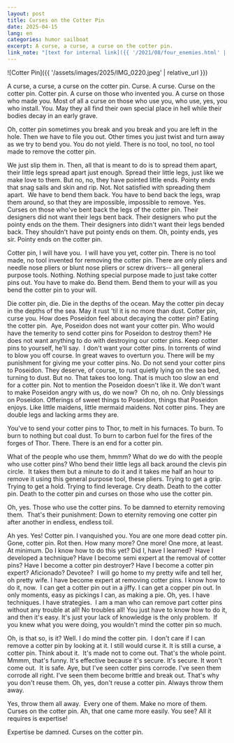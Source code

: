 ```yaml
---
layout: post
title: Curses on the Cotter Pin
date: 2025-04-15
lang: en
categories: humor sailboat
excerpt: A curse, a curse, a curse on the cotter pin.
link_note: "[text for internal link]({{ '/2021/08/four_enemies.html' | relative_url }})"
---
```


![Cotter Pin]({{ '/assets/images/2025/IMG_0220.jpeg' | relative_url }})

A curse, a curse, a curse on the cotter pin. Curse. A curse. Curse on the cotter
pin. Cotter pin.  A curse on those who invented you. A curse on those who made
you.  Most of all a curse on those who use you, who use, yes, you who install.
You.  May they all find their own special place in hell while their bodies
decay in an early grave.

Oh, cotter pin sometimes you break and you break and you are left in the hole.
Then we have to file you out.  Other times you just twist and turn away as we
try to bend you. You do not yield.  There is no tool, no tool, no tool
made to remove the cotter pin.

We just slip them in. Then, all that is  meant to do is to spread them apart,
their little legs spread apart just enough. Spread their little legs, just like
we make love to them. But no, no, they have pointed little ends.  Pointy ends
that snag sails and skin and rip.  Not. Not
satisfied with spreading them apart.  We have to bend them back.  You have to
bend back the legs, wrap them around, so that they are impossible, impossible
to remove. Yes.  Curses on those who've bent back the legs of the cotter pin.
Their designers did not want their legs bent back. Their designers who put the
pointy ends on the them. Their designers into didn't want their legs bended
back. They shouldn't have put pointy ends on them. Oh, pointy ends, yes sir.
Pointy ends on the cotter pin.

Cotter pin, I will have you.  I will have you yet, cotter pin. There is no tool
made, no tool invented for removing the cotter pin. There are only pliers and
needle nose pliers or blunt nose pliers or screw drivers-- all general purpose
tools.  Nothing. Nothing special purpose made to just take cotter pins out.
You have to make do. Bend them. Bend them to your will as you bend the cotter
pin to your will.

Die cotter pin, die. Die in the depths of the ocean. May the cotter pin decay
in the depths of the sea. May it rust 'til it is no more than dust. Cotter pin,
curse you.  How does Poseidon feel about decaying the cotter pin? Eating the
cotter pin.   Aye, Poseidon does not want your cotter pin. Who would have the
temerity to send cotter pins for Poseidon to destroy them?  He does not want
anything to do with destroying our cotter pins. Keep cotter pins to yourself,
he'll say.  I don't want your cotter pins.  In torrents of wind to blow you off
course.  In great waves to overturn you. There will be my punishment for giving
me your cotter pins. No. Do not send your cotter pins to Poseidon.  They
deserve, of course, to rust quietly lying on the sea bed, turning to dust. But
no. That takes too long. That is much too slow an end for a cotter pin.  Not to
mention the Poseidon doesn't like it. We don't want to make Poseidon angry with
us, do we now?  Oh no, oh no. Only blessings on Poseidon. Offerings of sweet
things to Poseidon, things that Poseidon enjoys. Like little maidens, little
mermaid maidens. Not cotter pins. They are double legs and lacking arms they
are.

You've to send your cotter pins to Thor, to melt in his furnaces. To burn. To
burn to nothing but coal dust. To burn to carbon fuel for the fires of
the forges of Thor. There. There is an end for a cotter pin.

What of the people who use them, hmmm? What do we do with the people who use
cotter pins? Who bend their little legs all back around the clevis pin circle.
 It takes them but a minute to do it and it takes me half an hour to remove it
using this general purpose tool,  these pliers. Trying to get a grip. Trying to
get a hold. Trying to find leverage. Cry death. Death to the cotter pin. Death
to the cotter pin and curses on those who use the cotter pin.

Oh, yes. Those who use the cotter pins.
To be damned to eternity removing them.
 That's their punishment: Down to eternity
removing one cotter pin after another in endless, endless toil.

Ah yes. Yes! Cotter pin.
I vanquished you. You are one more dead cotter pin. Gone, cotter pin.
Rot then. How many more? One more! One more, at
least. At minimum. Do I know how to do this yet? Did I, have I learned?  Have I
developed a technique? Have I become semi expert at the removal of cotter pins?
Have I become a cotter pin destroyer? Have I become a cotter pin expert?
Aficionado? Devotee?  I will go home to my pretty wife and tell her, oh pretty
wife. I have become expert at removing cotter pins. I know how to do it, now.
 I can get a cotter pin out in a jiffy. I can get a copper pin out. In only moments,
easy as pickings I can, as making a pie. Oh, yes. I have techniques. I have
strategies.  I am a man who can remove part cotter pins without any trouble at
all! No troubles all! You just have to know how to do it, and then it's easy.
It's just
your lack of knowledge is the only problem.  If you knew what you were doing,
you wouldn't mind the cotter pin so much.

Oh, is that so, is it? Well. I do mind
the cotter pin.  I don't care if I can remove a cotter pin by looking at it. I
still would curse it. It is still a curse, a cotter pin. Think about it.  It's
made not to come out. That's the whole point. Mmmm, that's funny. It's effective
because it's secure. It's secure. It won't come out.  It is safe. Aye, but I've
seen cotter pins corrode. I've seen them corrode all right. I've seen them become
brittle and break out. That's why you don't reuse them. Oh, yes, don't reuse
a cotter pin. 
Always throw them away.

Yes, throw them all away.  Every one of them.  Make no
more of them. Curses on the cotter pin. Ah, that one came more easily. You see?
All it requires is expertise!

Expertise be damned. Curses on the cotter pin.

